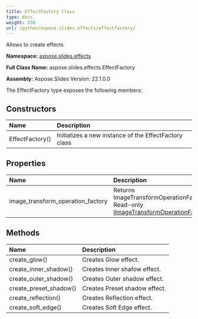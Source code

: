 ```yaml
---
title: EffectFactory Class
type: docs
weight: 250
url: /python/aspose.slides.effects/effectfactory/
---
```


Allows to create effects

**Namespace:** [aspose.slides.effects](/python/aspose.slides.effects/)

**Full Class Name:** aspose.slides.effects.EffectFactory

**Assembly:**  Aspose.Slides Version: 22.1.0.0

The EffectFactory type exposes the following members:
## **Constructors**
|**Name**|**Description**|
| :- | :- |
|EffectFactory()|Initializes a new instance of the EffectFactory class|
## **Properties**
|**Name**|**Description**|
| :- | :- |
|image_transform_operation_factory|Returns ImageTransformOperationFactory.<br/>            Read-only [IImageTransformOperationFactory](/python/aspose.slides.effects/iimagetransformoperationfactory/).|
## **Methods**
|**Name**|**Description**|
| :- | :- |
|create_glow()|Creates Glow effect.|
|create_inner_shadow()|Creates Inner shafow effect.|
|create_outer_shadow()|Creates Outer shadow effect.|
|create_preset_shadow()|Creates Preset shadow effect.|
|create_reflection()|Creates Reflection effect.|
|create_soft_edge()|Creates Soft Edge effect.|
